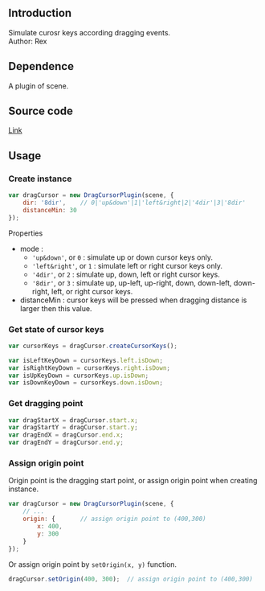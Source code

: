 ## Introduction

Simulate curosr keys according dragging events.  
Author: Rex

## Dependence

A plugin of scene.

## Source code

[Link](https://github.com/rexrainbow/phaser3-rex-plugins/blob/master/plugins/dragcursor/DragCursorPlugin.js)

## Usage

### Create instance

```javascript
var dragCursor = new DragCursorPlugin(scene, {
    dir: '8dir',    // 0|'up&down'|1|'left&right|2|'4dir'|3|'8dir'
    distanceMin: 30        
});
```

Properties

- mode : 
    - `'up&down'`, or `0` : simulate up or down cursor keys only.
    - `'left&right'`, or `1` : simulate left or right cursor keys only.
    - `'4dir'`, or `2` : simulate up, down, left or right cursor keys.
    - `'8dir'`, or `3` : simulate up, up-left, up-right, down, down-left, down-right, left, or right cursor keys.
- distanceMin : cursor keys will be pressed when dragging distance is larger then this value.

### Get state of cursor keys

```javascript
var cursorKeys = dragCursor.createCursorKeys();

var isLeftKeyDown = cursorKeys.left.isDown;
var isRightKeyDown = cursorKeys.right.isDown;
var isUpKeyDown = cursorKeys.up.isDown;
var isDownKeyDown = cursorKeys.down.isDown;
```

### Get dragging point

```javascript
var dragStartX = dragCursor.start.x;
var dragStartY = dragCursor.start.y;
var dragEndX = dragCursor.end.x;
var dragEndY = dragCursor.end.y;
```

### Assign origin point

Origin point is the dragging start point, or assign origin point when creating instance.

```javascript
var dragCursor = new DragCursorPlugin(scene, {
    // ...
    origin: {       // assign origin point to (400,300)
        x: 400,
        y: 300
    }
});
```

Or assign origin point by `setOrigin(x, y)` function.

```javascript
dragCursor.setOrigin(400, 300);  // assign origin point to (400,300)
```
